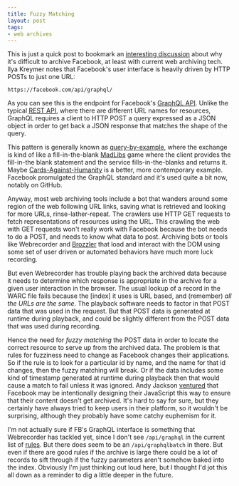 ```yaml
---
title: Fuzzy Matching
layout: post
tags:
- web archives
---
```


This is just a quick post to bookmark an [interesting discussion] about why it's
difficult to archive Facebook, at least with current web archiving tech. Ilya
Kreymer notes that Facebook's user interface is heavily driven by HTTP POSTs to
just one URL:

    https://facebook.com/api/graphql/
    
As you can see this is the endpoint for Facebook's [GraphQL API]. Unlike the
typical [REST API], where there are different URL names for resources, GraphQL
requires a client to HTTP POST a query expressed as a JSON object in order to
get back a JSON response that matches the shape of the query.

This pattern is generally known as [query-by-example], where the exchange is
kind of like a fill-in-the-blank [MadLibs] game where the client provides the
fill-in-the blank statement and the service fills-in-the-blanks and returns it.
Maybe [Cards-Against-Humanity] is a better, more contemporary example. Facebook
promulgated the GraphQL standard and it's used quite a bit now, notably on
GitHub.

Anyway, most web archiving tools include a bot that wanders around some region
of the web following URL links, saving what is retrieved and looking for more
URLs, rinse-lather-repeat. The crawlers use HTTP GET requests to fetch
representations of resources using the URL. This crawling the web with GET
requests won't really work with Facebook because the bot needs to do a POST, and
needs to know what data to post. Archiving bots or tools like Webrecorder and
[Brozzler] that load and interact with the DOM using some set of user driven or
automated behaviors have much more luck recording.

But even Webrecorder has trouble playing back the archived data because it needs
to determine which response is appropriate in the archive for a given user
interaction in the browser. The usual lookup of a record in the WARC file fails
because the [index] it uses is URL based, and (remember) *all the URLs are the
same*. The playback software needs to factor in that POST data that was used in
the request. But that POST data is generated at runtime during playback, and
could be slightly different from the POST data that was used during recording.

Hence the need for *fuzzy matching* the POST data in order to locate the correct
resource to serve up from the archived data. The problem is that rules for
fuzziness need to change as Facebook changes their applications. So if the rule
is to look for a particular id by name, and the name for that id changes, then
the fuzzy matching will break. Or if the data includes some kind of timestamp
generated at runtime during playback then that would cause a match to fail
unless it was ignored. Andy Jackson [ventured] that Facebook may be
intentionally designing their JavaScript this way to ensure that their content
doesn't get archived. It's hard to say for sure, but they certainly have always
tried to keep users in their platform, so it wouldn't be surprising, although
they probably have some catchy euphemism for it.

I'm not actually sure if FB's GraphQL interface is something that Webrecorder
has tackled yet, since I don't see `/api/graphql` in the current list of
[rules]. But there does seem to be an `/api/graphqlbatch` in there. But even if
there are good rules if the archive is large there could be a lot of records to
sift through if the fuzzy parameters aren't somehow baked into the index.
Obviously I'm just thinking out loud here, but I thought I'd jot this all down
as a reminder to dig a little deeper in the future.


[interesting discussion]: https://forum.webrecorder.net/t/archiving-facebook/37
[GraphQL API]: https://developers.facebook.com/docs/graph-api/
[REST API]: https://en.wikipedia.org/wiki/Representational_state_transfer
[query-by-example]: https://en.wikipedia.org/wiki/Query_by_Example
[MadLibs]: https://en.wikipedia.org/wiki/Mad_Libs
[Brozzler]: https://github.com/internetarchive/brozzler
[rules]: https://github.com/webrecorder/pywb/blob/master/pywb/rules.yaml
[ventured]: https://digipres.club/@anj/104932687238894116 
[Cards-Against-Humanity]: https://en.wikipedia.org/wiki/Cards_Against_Humanity
